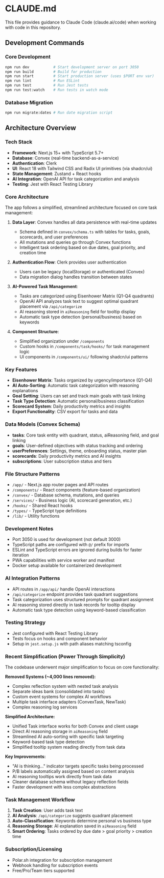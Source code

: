 # CLAUDE.md

This file provides guidance to Claude Code (claude.ai/code) when working with code in this repository.

## Development Commands

### Core Development
```bash
npm run dev           # Start development server on port 3050
npm run build         # Build for production
npm run start         # Start production server (uses $PORT env var)
npm run lint          # Run ESLint
npm run test          # Run Jest tests
npm run test:watch    # Run tests in watch mode
```

### Database Migration
```bash
npm run migrate:dates # Run date migration script
```

## Architecture Overview

### Tech Stack
- **Framework**: Next.js 15+ with TypeScript 5.7+
- **Database**: Convex (real-time backend-as-a-service)
- **Authentication**: Clerk
- **UI**: React 18 with Tailwind CSS and Radix UI primitives (via shadcn/ui)
- **State Management**: Zustand + React hooks
- **AI Integration**: OpenAI API for task categorization and analysis
- **Testing**: Jest with React Testing Library

### Core Architecture
The app follows a simplified, streamlined architecture focused on core task management:

1. **Data Layer**: Convex handles all data persistence with real-time updates
   - Schema defined in `convex/schema.ts` with tables for tasks, goals, scorecards, and user preferences
   - All mutations and queries go through Convex functions
   - Intelligent task ordering based on due dates, goal priority, and creation time

2. **Authentication Flow**: Clerk provides user authentication
   - Users can be legacy (localStorage) or authenticated (Convex)
   - Data migration dialog handles transition between states

3. **AI-Powered Task Management**: 
   - Tasks are categorized using Eisenhower Matrix (Q1-Q4 quadrants)
   - OpenAI API analyzes task text to suggest optimal quadrant placement via `/api/categorize`
   - AI reasoning stored in `aiReasoning` field for tooltip display
   - Automatic task type detection (personal/business) based on keywords

4. **Component Structure**:
   - Simplified organization under `/components`
   - Custom hooks in `/components/task/hooks/` for task management logic
   - UI components in `/components/ui/` following shadcn/ui patterns

### Key Features
- **Eisenhower Matrix**: Tasks organized by urgency/importance (Q1-Q4)
- **AI Auto-Sorting**: Automatic task categorization with reasoning explanations
- **Goal Setting**: Users can set and track main goals with task linking
- **Task Type Detection**: Automatic personal/business classification
- **Scorecard System**: Daily productivity metrics and insights
- **Export Functionality**: CSV export for tasks and data

### Data Models (Convex Schema)
- **tasks**: Core task entity with quadrant, status, aiReasoning field, and goal linking
- **goals**: User-defined objectives with status tracking and ordering
- **userPreferences**: Settings, theme, onboarding status, master plan
- **scorecards**: Daily productivity metrics and AI insights
- **subscriptions**: User subscription status and tiers

### File Structure Patterns
- `/app/` - Next.js app router pages and API routes
- `/components/` - React components (feature-based organization)
- `/convex/` - Database schema, mutations, and queries
- `/services/` - Business logic (AI, scorecard generation, etc.)
- `/hooks/` - Shared React hooks
- `/types/` - TypeScript type definitions
- `/lib/` - Utility functions

### Development Notes
- Port 3050 is used for development (not default 3000)
- TypeScript paths are configured with `@/` prefix for imports
- ESLint and TypeScript errors are ignored during builds for faster iteration
- PWA capabilities with service worker and manifest
- Docker setup available for containerized development

### AI Integration Patterns
- API routes in `/app/api/` handle OpenAI interactions
- `/api/categorize` endpoint provides task quadrant suggestions
- Task categorization uses structured prompts for quadrant assignment
- AI reasoning stored directly in task records for tooltip display
- Automatic task type detection using keyword-based classification

### Testing Strategy
- Jest configured with React Testing Library
- Tests focus on hooks and component behavior
- Setup in `jest.setup.js` with path aliases matching tsconfig

### Recent Simplification (Power Through Simplicity)
The codebase underwent major simplification to focus on core functionality:

**Removed Systems (~4,000 lines removed):**
- Complex reflection system with nested task analysis
- Separate ideas bank (consolidated into tasks)
- Custom event systems for complex AI workflows
- Multiple task interface adapters (ConvexTask, NewTask)
- Complex reasoning log services

**Simplified Architecture:**
- Unified Task interface works for both Convex and client usage
- Direct AI reasoning storage in `aiReasoning` field
- Streamlined AI auto-sorting with specific task targeting
- Keyword-based task type detection
- Simplified tooltip system reading directly from task data

**Key Improvements:**
- "AI is thinking..." indicator targets specific tasks being processed
- P/B labels automatically assigned based on content analysis
- AI reasoning tooltips work directly from task data
- Cleaner database schema without legacy reflection fields
- Faster development with less complex abstractions

### Task Management Workflow
1. **Task Creation**: User adds task text
2. **AI Analysis**: `/api/categorize` suggests quadrant placement
3. **Auto-Classification**: Keywords determine personal vs business type
4. **Reasoning Storage**: AI explanation saved in `aiReasoning` field
5. **Smart Ordering**: Tasks ordered by due date > goal priority > creation time

### Subscription/Licensing
- Polar.sh integration for subscription management
- Webhook handling for subscription events
- Free/Pro/Team tiers supported